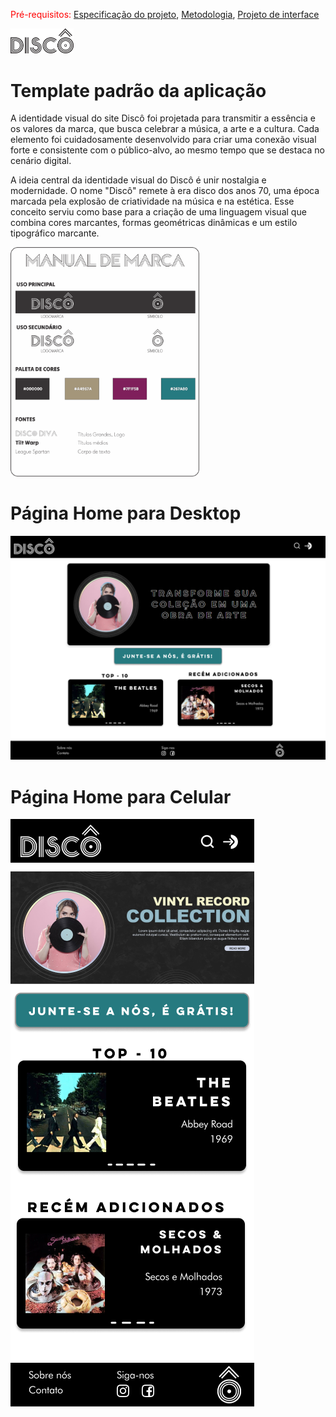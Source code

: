 <span style="color:red">Pré-requisitos: <a href="03-Product-design.md"> Especificação do projeto</a></span>, <a href="04-Metodologia.md"> Metodologia</a>, <a href="05-Projeto-interface.md"> Projeto de interface</a>

<img src="./images/LogoDisco/LogoDisco.webp" alt="Discô" width="20%">

# Template padrão da aplicação
  A identidade visual do site Discô foi projetada para transmitir a essência e os valores da marca, que busca celebrar a música, a arte e a cultura. Cada elemento foi cuidadosamente desenvolvido para criar uma conexão visual forte e consistente com o público-alvo, ao mesmo tempo que se destaca no cenário digital.
  
  A ideia central da identidade visual do Discô é unir nostalgia e modernidade. O nome "Discô" remete à era disco dos anos 70, uma época marcada pela explosão de criatividade na música e na estética. Esse conceito serviu como base para a criação de uma linguagem visual que combina cores marcantes, formas geométricas dinâmicas e um estilo tipográfico marcante.


<img src="./images/ManualDaMarca.png" alt="Manual da Marca" width="60%">

<p></p> 


# Página Home para Desktop
![Home-Desktop](images/telas/HomeDesktop.png)
##
# Página Home para Celular
![Home-Celular](images/telas/Home.png)
